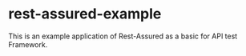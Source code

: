 # rest-assured-example
This is an example application of Rest-Assured as a basic for API test Framework.
